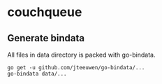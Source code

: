 # couchqueue

## Generate bindata

All files in data directory is packed with go-bindata.

```
go get -u github.com/jteeuwen/go-bindata/...
go-bindata data/...
```
